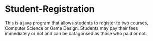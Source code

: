 # Student-Registration

This is a java program that allows students to register to two courses, Computer Science or Game Design. Students may pay their fees immediately or not and can be catagorised as those who paid or not.
